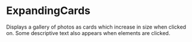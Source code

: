 # ExpandingCards
Displays a gallery of photos as cards which increase in size when clicked on. Some descriptive text also appears when elements are clicked.

